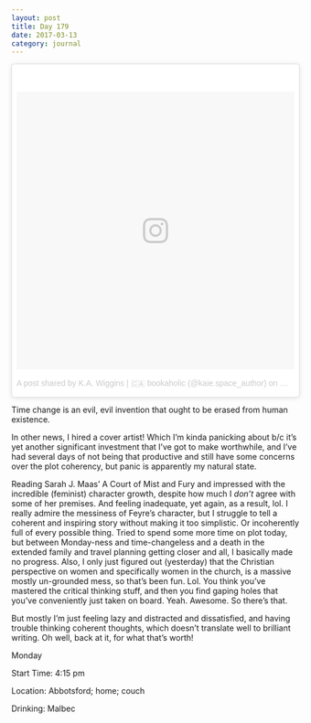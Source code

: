 ```yaml
---
layout: post
title: Day 179
date: 2017-03-13
category: journal
---
```


<blockquote class="instagram-media" data-instgrm-version="7" style=" background:#FFF; border:0; border-radius:3px; box-shadow:0 0 1px 0 rgba(0,0,0,0.5),0 1px 10px 0 rgba(0,0,0,0.15); margin: 1px; max-width:658px; padding:0; width:99.375%; width:-webkit-calc(100% - 2px); width:calc(100% - 2px);"><div style="padding:8px;"> <div style=" background:#F8F8F8; line-height:0; margin-top:40px; padding:50.0% 0; text-align:center; width:100%;"> <div style=" background:url(data:image/png;base64,iVBORw0KGgoAAAANSUhEUgAAACwAAAAsCAMAAAApWqozAAAABGdBTUEAALGPC/xhBQAAAAFzUkdCAK7OHOkAAAAMUExURczMzPf399fX1+bm5mzY9AMAAADiSURBVDjLvZXbEsMgCES5/P8/t9FuRVCRmU73JWlzosgSIIZURCjo/ad+EQJJB4Hv8BFt+IDpQoCx1wjOSBFhh2XssxEIYn3ulI/6MNReE07UIWJEv8UEOWDS88LY97kqyTliJKKtuYBbruAyVh5wOHiXmpi5we58Ek028czwyuQdLKPG1Bkb4NnM+VeAnfHqn1k4+GPT6uGQcvu2h2OVuIf/gWUFyy8OWEpdyZSa3aVCqpVoVvzZZ2VTnn2wU8qzVjDDetO90GSy9mVLqtgYSy231MxrY6I2gGqjrTY0L8fxCxfCBbhWrsYYAAAAAElFTkSuQmCC); display:block; height:44px; margin:0 auto -44px; position:relative; top:-22px; width:44px;"></div></div><p style=" color:#c9c8cd; font-family:Arial,sans-serif; font-size:14px; line-height:17px; margin-bottom:0; margin-top:8px; overflow:hidden; padding:8px 0 7px; text-align:center; text-overflow:ellipsis; white-space:nowrap;"><a href="https://www.instagram.com/p/BRmqhuqFC3k/" style=" color:#c9c8cd; font-family:Arial,sans-serif; font-size:14px; font-style:normal; font-weight:normal; line-height:17px; text-decoration:none;" target="_blank">A post shared by K.A. Wiggins | 🇨🇦 bookaholic (@kaie.space_author)</a> on <time style=" font-family:Arial,sans-serif; font-size:14px; line-height:17px;" datetime="2017-03-14T03:52:42+00:00">Mar 13, 2017 at 8:52pm PDT</time></p></div></blockquote>
<script async defer src="//platform.instagram.com/en_US/embeds.js"></script>

Time change is an evil, evil invention that ought to be erased from human existence. 

In other news, I hired a cover artist! Which I’m kinda panicking about b/c it’s yet another significant investment that I’ve got to make worthwhile, and I’ve had several days of not being that productive and still have some concerns over the plot coherency, but panic is apparently my natural state. 

Reading Sarah J. Maas’ A Court of Mist and Fury and impressed with the incredible (feminist) character growth, despite how much I *don’t* agree with some of her premises. And feeling inadequate, yet again, as a result, lol. I really admire the messiness of Feyre’s character, but I struggle to tell a coherent and inspiring story without making it too simplistic. Or incoherently full of every possible thing. Tried to spend some more time on plot today, but between Monday-ness and time-changeless and a death in the extended family and travel planning getting closer and all, I basically made no progress. Also, I only just figured out (yesterday) that the Christian perspective on women and specifically women in the church, is a massive mostly un-grounded mess, so that’s been fun. Lol. You think you’ve mastered the critical thinking stuff, and then you find gaping holes that you’ve conveniently just taken on board. Yeah. Awesome. So there’s that. 

But mostly I’m just feeling lazy and distracted and dissatisfied, and having trouble thinking coherent thoughts, which doesn’t translate well to brilliant writing. Oh well, back at it, for what that’s worth!

Monday

Start Time: 4:15 pm

Location: Abbotsford; home; couch

Drinking: Malbec
